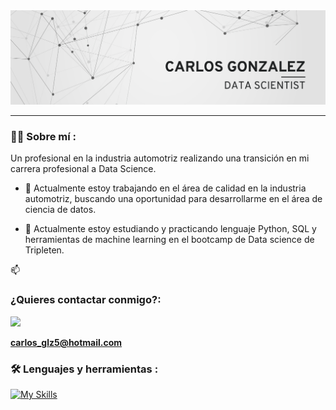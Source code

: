 <div id="header" align="center">
  <img decoding="async" src="https://github.com/carlosgg5/carlosgg5/blob/6bed7b5bf03294775e52934cbfe0b154e6788df1/Banner%20Github%20Carlos%20Glz.png" width="800"/>
</div>

---
 <div id="header" align="left">

### :man_technologist: Sobre mí :
Un profesional en la industria automotriz realizando una transición en mi carrera profesional a Data Science.

- 🔭 Actualmente estoy trabajando en el área de calidad en la industria automotriz, buscando una oportunidad para desarrollarme en el área de ciencia de datos.

- 🌱 Actualmente estoy estudiando y practicando lenguaje Python, SQL y herramientas de machine learning en el bootcamp de Data science de Tripleten.


  
:mailbox: <h3 align="left">¿Quieres contactar conmigo?:</h3>
<p align="left">

  [![](https://img.shields.io/badge/LinkedIn-0077B5?style=for-the-badge&logo=linkedin&logoColor=white)](https://www.linkedin.com/in/carlosgonzalezg5/)

  **carlos_glz5@hotmail.com**
</p>

### :hammer_and_wrench: Lenguajes y herramientas :
 
[![My Skills](https://skillicons.dev/icons?i=py,sklearn,tensorflow,vscode,pytorch,powershell,anaconda,github)](https://skillicons.dev)

